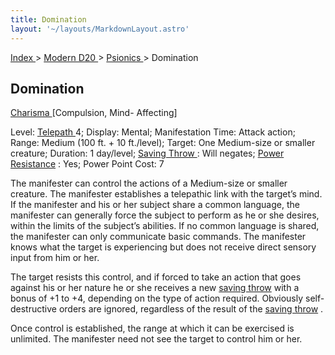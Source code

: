 ```yaml
---
title: Domination
layout: '~/layouts/MarkdownLayout.astro'
---
```


[ Index ](/) > [ Modern D20 ](/modern.d20.srd) > [ Psionics ](/modern.d20.srd/psionics) > Domination

##  Domination

[ Charisma ](/modern.d20.srd/basics/ability.scores) [Compulsion, Mind- Affecting]

Level: [ Telepath ](/modern.d20.srd/classes/advanced/telepath) 4; Display:
Mental; Manifestation Time: Attack action; Range: Medium (100 ft. + 10
ft./level); Target: One Medium-size or smaller creature; Duration: 1
day/level; [ Saving Throw ](/modern.d20.srd/basics/saving.throws) : Will
negates; [ Power Resistance](/modern.d20.srd/special.abilities/power.resistance) : Yes; Power Point Cost:
7

The manifester can control the actions of a Medium-size or smaller creature.
The manifester establishes a telepathic link with the target’s mind. If the
manifester and his or her subject share a common language, the manifester can
generally force the subject to perform as he or she desires, within the limits
of the subject’s abilities. If no common language is shared, the manifester
can only communicate basic commands. The manifester knows what the target is
experiencing but does not receive direct sensory input from him or her.

The target resists this control, and if forced to take an action that goes
against his or her nature he or she receives a new [ saving throw](/modern.d20.srd/basics/saving.throws) with a bonus of +1 to +4, depending on
the type of action required. Obviously self-destructive orders are ignored,
regardless of the result of the [ saving throw](/modern.d20.srd/basics/saving.throws) .

Once control is established, the range at which it can be exercised is
unlimited. The manifester need not see the target to control him or her.

